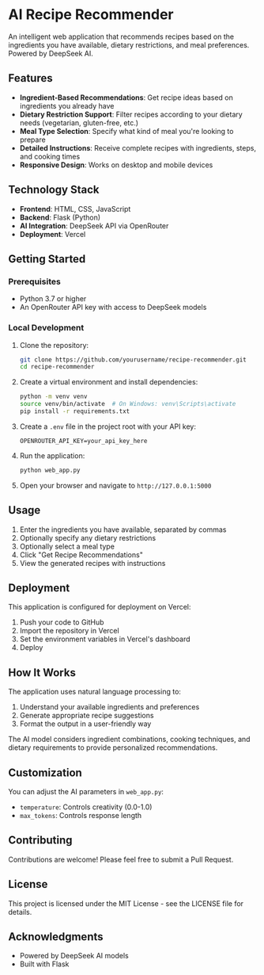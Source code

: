 # AI Recipe Recommender

An intelligent web application that recommends recipes based on the ingredients you have available, dietary restrictions, and meal preferences. Powered by DeepSeek AI.

<!-- ![Recipe Recommender Screenshot](https://i.imgur.com/example-screenshot.jpg) -->

## Features

- **Ingredient-Based Recommendations**: Get recipe ideas based on ingredients you already have
- **Dietary Restriction Support**: Filter recipes according to your dietary needs (vegetarian, gluten-free, etc.)
- **Meal Type Selection**: Specify what kind of meal you're looking to prepare
- **Detailed Instructions**: Receive complete recipes with ingredients, steps, and cooking times
- **Responsive Design**: Works on desktop and mobile devices

## Technology Stack

- **Frontend**: HTML, CSS, JavaScript
- **Backend**: Flask (Python)
- **AI Integration**: DeepSeek API via OpenRouter
- **Deployment**: Vercel

## Getting Started

### Prerequisites

- Python 3.7 or higher
- An OpenRouter API key with access to DeepSeek models

### Local Development

1. Clone the repository:
   ```bash
   git clone https://github.com/yourusername/recipe-recommender.git
   cd recipe-recommender
   ```

2. Create a virtual environment and install dependencies:
   ```bash
   python -m venv venv
   source venv/bin/activate  # On Windows: venv\Scripts\activate
   pip install -r requirements.txt
   ```

3. Create a `.env` file in the project root with your API key:
   ```
   OPENROUTER_API_KEY=your_api_key_here
   ```

4. Run the application:
   ```bash
   python web_app.py
   ```

5. Open your browser and navigate to `http://127.0.0.1:5000`

## Usage

1. Enter the ingredients you have available, separated by commas
2. Optionally specify any dietary restrictions
3. Optionally select a meal type
4. Click "Get Recipe Recommendations"
5. View the generated recipes with instructions

## Deployment

This application is configured for deployment on Vercel:

1. Push your code to GitHub
2. Import the repository in Vercel
3. Set the environment variables in Vercel's dashboard
4. Deploy

## How It Works

The application uses natural language processing to:
1. Understand your available ingredients and preferences
2. Generate appropriate recipe suggestions
3. Format the output in a user-friendly way

The AI model considers ingredient combinations, cooking techniques, and dietary requirements to provide personalized recommendations.

## Customization

You can adjust the AI parameters in `web_app.py`:

- `temperature`: Controls creativity (0.0-1.0)
- `max_tokens`: Controls response length

## Contributing

Contributions are welcome! Please feel free to submit a Pull Request.

## License

This project is licensed under the MIT License - see the LICENSE file for details.

## Acknowledgments

- Powered by DeepSeek AI models
- Built with Flask 